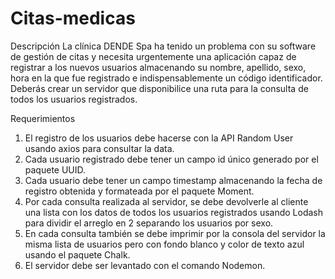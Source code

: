 # Citas-medicas

Descripción
La clínica DENDE Spa ha tenido un problema con su software de gestión de citas y necesita
urgentemente una aplicación capaz de registrar a los nuevos usuarios almacenando su
nombre, apellido, sexo, hora en la que fue registrado e indispensablemente un código
identificador.
Deberás crear un servidor que disponibilice una ruta para la consulta de todos los usuarios
registrados. 

Requerimientos
1. El registro de los usuarios debe hacerse con la API Random User usando axios para
consultar la data. 
2. Cada usuario registrado debe tener un campo id único generado por el paquete UUID.
3. Cada usuario debe tener un campo timestamp almacenando la fecha de registro
obtenida y formateada por el paquete Moment. 
4. Por cada consulta realizada al servidor, se debe devolverle al cliente una lista con los
datos de todos los usuarios registrados usando Lodash para dividir el arreglo en 2
separando los usuarios por sexo. 
5. En cada consulta también se debe imprimir por la consola del servidor la misma lista
de usuarios pero con fondo blanco y color de texto azul usando el paquete Chalk. 
6. El servidor debe ser levantado con el comando Nodemon.
